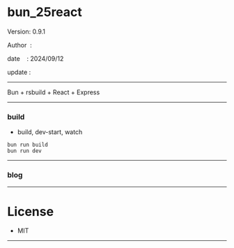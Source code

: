 ﻿# bun_25react

 Version: 0.9.1

 Author  :

 date    : 2024/09/12

 update :

***

Bun + rsbuild + React + Express


***
### build

* build, dev-start, watch

```
bun run build
bun run dev
```

***
### blog


***
# License

* MIT

***

